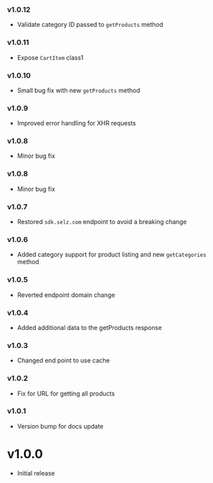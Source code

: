 ### v1.0.12

-   Validate category ID passed to `getProducts` method

### v1.0.11

-   Expose `CartItem` class1

### v1.0.10

-   Small bug fix with new `getProducts` method

### v1.0.9

-   Improved error handling for XHR requests

### v1.0.8

-   Minor bug fix

### v1.0.8

-   Minor bug fix

### v1.0.7

-   Restored `sdk.selz.com` endpoint to avoid a breaking change

### v1.0.6

-   Added category support for product listing and new `getCategories` method

### v1.0.5

-   Reverted endpoint domain change

### v1.0.4

-   Added additional data to the getProducts response

### v1.0.3

-   Changed end point to use cache

### v1.0.2

-   Fix for URL for getting all products

### v1.0.1

-   Version bump for docs update

# v1.0.0

-   Initial release
